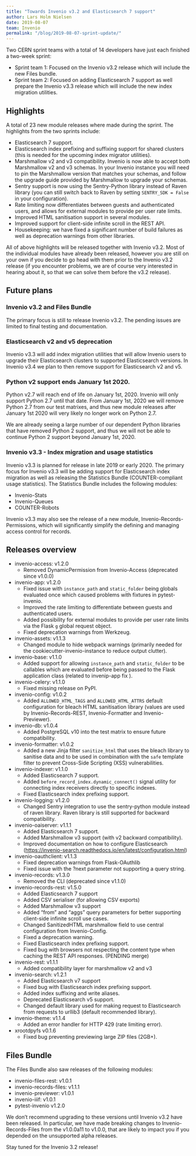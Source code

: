 ```yaml
---
title: "Towards Invenio v3.2 and Elasticsearch 7 support"
author: Lars Holm Nielsen
date: 2019-08-07
team: Invenio
permalink: "/blog/2019-08-07-sprint-update/"
---
```


Two CERN sprint teams with a total of 14 developers have just each finished a two-week sprint:

- Sprint team 1: Focused on the Invenio v3.2 release which will include the new  Files bundle.
- Sprint team 2: Focused on adding Elasticsearch 7 support as well prepare  the Invenio v3.3 release which will include the new index migration utilities.

## Highlights
A total of 23 new module releases where made during the sprint.  The highlights from the two sprints include:

- Elasticsearch 7 support.
- Elasticsearch index prefixing and suffixing support for shared clusters (this is needed for the upcoming index migrator utilities).
- Marshmallow v2 and v3 compatibility. Invenio is now able to accept both Marshmallow v2 and v3 schemas. In your Invenio instance you will need to pin the Marshmallow version that matches your schemas, and follow the upgrade guide provided by Marshmallow to upgrade your schemas.
- Sentry support is now using the Sentry-Python library instead of Raven library (you can still switch back to Raven by setting `SENTRY_SDK = False` in your configuration).
- Rate limiting now differentiates between guests and authenticated users, and allows for external modules to provide per user rate limits.
- Improved HTML sanitisation support in several modules.
- Improved support for client-side infinite scroll in the REST API.
- Housekeeping: we have fixed a significant number of  build failures as well as deprecation warnings from other libraries.

All of above highlights will be released together with Invenio v3.2. Most of the individual modules have already been released, however you are still on your own if you decide to go head with them prior to the Invenio v3.2 release (if you encounter problems, we are of course very interested in hearing about it, so that we can solve them before the v3.2 release).

## Future plans
### Invenio v3.2 and Files Bundle
The primary focus is still to release Invenio v3.2. The  pending issues are limited to final testing and documentation.

### Elasticsearch v2 and v5 deprecation
Invenio v3.3 will add index migration utilities that will allow Invenio users to   upgrade their Elasticsearch clusters to supported Elasticsearch versions. In Invenio v3.4 we plan to then remove support for Elasticsearch v2 and v5.

### Python v2 support ends January 1st 2020.
Python v2.7 will reach end of life on January 1st, 2020. Invenio will only support Python 2.7 until that date. From January 1st, 2020 we will remove Python 2.7 from our test matrixes, and thus new module releases after January 1st 2020 will very likely no longer work on Python 2.7.

We are already seeing a large number of our dependent Python libraries that have removed Python 2 support, and thus we will not be able to continue Python 2 support beyond January 1st, 2020.

### Invenio v3.3 - Index migration and usage statistics
Invenio v3.3 is planned for release in late 2019 or early 2020.  The primary focus for Invenio v3.3 will be adding support for Elasticsearch index migration as well as releasing the Statistics Bundle (COUNTER-compliant usage statistics). The Statistics Bundle includes the following modules:

- Invenio-Stats
- Invenio-Queues
- COUNTER-Robots

Invenio v3.3 may also see the release of a new module, Invenio-Records-Permissions, which will significantly simplify the defining and managing access control for records.

## Releases overview
- invenio-access: v1.2.0
	- Removed DynamicPermission from Invenio-Access (deprecated since v1.0.0)
- invenio-app: v1.2.0
	- Fixed issue with `instance_path` and `static_folder` being globals evaluated once which caused problems with fixtures in pytest-invenio.
	- Improved the rate limiting to differentiate between guests and authenticated users.
	- Added possibility for external modules to provide per user rate limits via the Flask `g` global request object.
	- Fixed deprecation warnings from Werkzeug.
- invenio-assets: v1.1.3
	- Changed module to hide webpack warnings (primarily needed for the cookiecutter-invenio-instance to reduce output clutter).
- invenio-base: v1.1.0
	- Added support for allowing `instance_path` and `static_folder` to be callables which are evaluated before being passed to the Flask application class  (related to invenip-app fix ).
- invenio-celery: v1.1.0
	- Fixed missing release on PyPI.
- invenio-config: v1.0.2
	- Added `ALLOWED_HTML_TAGS` and `ALLOWED_HTML_ATTRS`  default configuration for bleach HTML sanitisation library (values are used by Invenio-Records-REST, Invenio-Formatter and Invenio-Previewer).
- invenio-db: v1.0.4
	- Added  PostgreSQL v10 into the test matrix to ensure future compatibility.
- invenio-formatter: v1.0.2
	- Added a new Jinja filter `sanitize_html` that uses the bleach library to sanitise data and to be used in combination with the `safe` template filter to prevent Cross-Side Scripting (XSS) vulnerabilities.
- invenio-indexer: v1.1.0
	- Added Elasticsearch 7 support.
	- Added `before_record_index.dynamic_connect()` signal utility for connecting index receivers directly to specific indexes.
	- Fixed Elasticsearch index prefixing support.
- invenio-logging: v1.2.0
	- Changed Sentry integration to use the sentry-python module instead of raven library. Raven library is still supported for backward compatibility.
- invenio-oaiserver: v1.1.1
	- Added Elasticsearch 7 support.
	- Added Marshmallow v3 support  (with v2 backward compatibility).
	- Improved documentation on how to configure Elasticsearch (https://invenio-search.readthedocs.io/en/latest/configuration.html)
- invenio-oauthclient: v1.1.3
	- Fixed deprecation warnings from Flask-OAuthlib
	- Fixed issue with the ?next parameter not supporting a query string.
- invenio-records: v1.3.0
	- Removed the CLI (deprecated since v1.1.0)
- invenio-records-rest: v1.5.0
	- Added Elasticsearch 7 support
	- Added CSV serialiser (for allowing CSV exports)
	- Added Marshmallow v3 support
	- Added “from” and “aggs” query parameters for better supporting client-side infinite scroll use cases.
	- Changed SanitizedHTML marshmallow field to use central configuration from Invenio-Config.
	- Fixed a deprecation warning.
	- Fixed Elasticsearch index prefixing support.
	- Fixed bug with browsers not respecting the content type when caching the REST API responses. (PENDING merge)
- invenio-rest: v1.1.1
	- Added compatibility layer for marshmallow v2 and v3
- invenio-search: v1.2.1
	- Added Elasticsearch v7 support
	- Fixed bug with Elasticsearch index prefixing support.
	- Added index suffixing and write aliases.
	- Deprecated Elasticsearch v5 support.
	- Changed default library used for making request to Elasticsearch from requests to urllib3 (default recommended library).
- invenio-theme: v1.1.4
	- Added an error handler for HTTP 429 (rate limiting error).
- xrootdpyfs v0.1.6
	- Fixed bug preventing previewing large ZIP files (2GB+).

## Files Bundle
The Files Bundle also saw releases of the following modules:

- invenio-files-rest: v1.0.1
- invenio-records-files: v1.1.1
- invenio-previewer: v1.0.1
- invenio-iiif: v1.0.1
- pytest-invenio v1.2.0

We don’t recommend upgrading to these versions until Invenio v3.2 have been released. In particular, we have made breaking changes to Invenio-Records-Files from the v1.0.0a11 to v1.0.0, that are likely to impact you if you depended on the unsupported alpha releases.

Stay tuned for the Invenio 3.2 release!